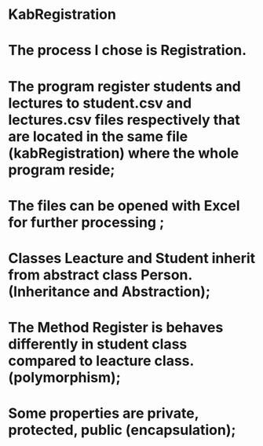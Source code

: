 # KabRegistration
# The process I chose is Registration.
# The program register students and lectures to student.csv and lectures.csv files respectively that are located in the same file (kabRegistration) where the whole program reside;
# The files can  be opened with Excel for further processing ;
# Classes Leacture and Student inherit from abstract class Person.(Inheritance and Abstraction);
# The Method Register is behaves differently in student class compared to leacture class.(polymorphism);
# Some properties are private, protected, public (encapsulation);
	
